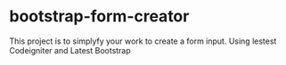 # bootstrap-form-creator
This project  is to simplyfy your work to create a form input. Using lestest Codeigniter and Latest Bootstrap
